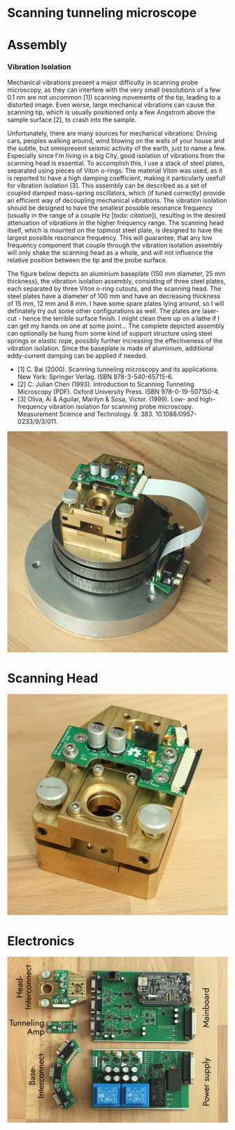# Scanning tunneling microscope

# Assembly

### Vibration Isolation
Mechanical vibrations present a major difficulty in scanning probe microscopy, as they can interfere with the very small (resolutions of a few 0.1 nm are not uncommon [1]) scanning movements of the tip, leading to a distorted image. Even worse, large mechanical vibrations can cause the scanning tip, which is usually positioned only a few Angstrom above the sample surface [2], to crash into the sample.

Unfortunately, there are many sources for mechanical vibrations: Driving cars, peoples walking around, wind blowing on the walls of your house and the subtle, but omnipresent seismic activity of the earth, just to name a few.
Especially since I'm living in a big City, good isolation of vibrations from the scanning head is essential.
To accomplish this, I use a stack of steel plates, separated using pieces of Viton o-rings. 
The material Viton was used, as it is reported to have a high damping coefficient, making it particularly usefull for vibration isolation [3]. This assembly can be described as a set of coupled damped mass-spring oscillators, which (if tuned correctly) provide an efficient way of decoupling mechanical vibrations. The vibration isolation should be designed to have the smallest possible resonance frequency (usually in the range of a couple Hz [*todo: citation*]), resulting in the desired attenuation of vibrations in the higher frequency range. The scanning head itself, which is mounted on the topmost steel plate, is designed to have the largest possible resonance frequency. This will guarantee, that any low frequency component that couple through the vibration isolation assembly will only shake the scanning head as a whole, and will not influence the relative position between the tip and the probe surface.

The figure below depicts an aluminium baseplate (150 mm diameter, 25 mm thickness), the vibration isolation assembly, consisting of three steel plates, each separated by three Viton o-ring cutouts, and the scanning head. The steel plates have a diameter of 100 mm and have an decreasing thickness of 15 mm, 12 mm and 8 mm. I have some spare plates lying around, so I will definately try out some other configurations as well. The plates are laser-cut - hence the terrible surface finish. I might clean them up on a lathe if I can get my hands on one at some point...
The complete depicted assembly can optionally be hung from some kind of support structure using steel springs or elastic rope, possibly further increasing the effectiveness of the vibration isolation. Since the baseplate is made of aluminium, additional eddy-current damping can be applied if needed.

- [1] C. Bai (2000). Scanning tunneling microscopy and its applications. New York: Springer Verlag. ISBN 978-3-540-65715-6.
- [2] C. Julian Chen (1993). Introduction to Scanning Tunneling Microscopy (PDF). Oxford University Press. ISBN 978-0-19-507150-4.
- [3] Oliva, Ai & Aguilar, Marilyn & Sosa, Victor. (1999). Low- and high-frequency vibration isolation for scanning probe microscopy. Measurement Science and Technology. 9. 383. 10.1088/0957-0233/9/3/011.

![STM Assembly](doc/Assembly.JPG)

# Scanning Head
![Scanning head assembly](doc/Scanning-Head.JPG)

# Electronics
![Electronics overview](doc/Electronics-Overview.JPG)

